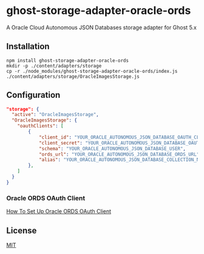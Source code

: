 # ghost-storage-adapter-oracle-ords

A Oracle Cloud Autonomous JSON Databases storage adapter for Ghost 5.x

## Installation

```shell
npm install ghost-storage-adapter-oracle-ords
mkdir -p ./content/adapters/storage
cp -r ./node_modules/ghost-storage-adapter-oracle-ords/index.js ./content/adapters/storage/OracleImagesStorage.js
```

## Configuration

```json
"storage": {
  "active": "OracleImagesStorage",
  "OracleImagesStorage": {
    "oauthClients": [
        {
            "client_id": "YOUR_ORACLE_AUTONOMOUS_JSON_DATABASE_OAUTH_CLIENT_ID",
            "client_secret": "YOUR_ORACLE_AUTONOMOUS_JSON_DATABASE_OAUTH_CLIENT_SECRET",
            "schema": "YOUR_ORACLE_AUTONOMOUS_JSON_DATABASE_USER",
            "ords_url": "YOUR_ORACLE_AUTONOMOUS_JSON_DATABASE_ORDS_URL",
            "alias": "YOUR_ORACLE_AUTONOMOUS_JSON_DATABASE_COLLECTION_NAME"
        },
    ]
  }
}
```
### Oracle ORDS OAuth Client

[How To Set Up Oracle ORDS OAuth Client](https://lengerrong.blogspot.com/2023/01/how-to-setup-oauth-clients-to-connect.html)

## License

[MIT](./LICENSE)
